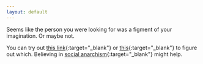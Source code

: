 ```yaml
---
layout: default
---
```


Seems like the person you were looking for was a figment of your imagination.  Or maybe not.  

You can try out [this link](http://blog.jobyjoseph.me){:target="_blank"} or [this](https://www.instagram.com/j0by_joseph/){:target="_blank"} to figure out which. Believing in [social anarchism](https://en.wikipedia.org/wiki/Social_anarchism){:target="_blank"} might help. 


